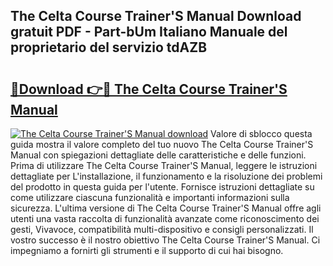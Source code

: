## The Celta Course Trainer'S Manual Download gratuit PDF - Part-bUm Italiano Manuale del proprietario del servizio tdAZB

# <h2><a href="http://dfbmqqq.blite.top/?on=The+Celta+Course+Trainer%27S+Manual">🔗Download 👉🔴 The Celta Course Trainer'S Manual</a></h2>

[![The Celta Course Trainer'S Manual download](https://i.imgur.com/lujVjoI.png)](http://dfbmqqq.blite.top/?on=The+Celta+Course+Trainer%27S+Manual)
Valore di sblocco questa guida mostra il valore completo del tuo nuovo The Celta Course Trainer'S Manual con spiegazioni dettagliate delle caratteristiche e delle funzioni. Prima di utilizzare The Celta Course Trainer'S Manual, leggere le istruzioni dettagliate per L'installazione, il funzionamento e la risoluzione dei problemi del prodotto in questa guida per l'utente. Fornisce istruzioni dettagliate su come utilizzare ciascuna funzionalità e importanti informazioni sulla sicurezza. L'ultima versione di The Celta Course Trainer'S Manual offre agli utenti una vasta raccolta di funzionalità avanzate come riconoscimento dei gesti, Vivavoce, compatibilità multi-dispositivo e consigli personalizzati. Il vostro successo è il nostro obiettivo The Celta Course Trainer'S Manual. Ci impegniamo a fornirti gli strumenti e il supporto di cui hai bisogno.
